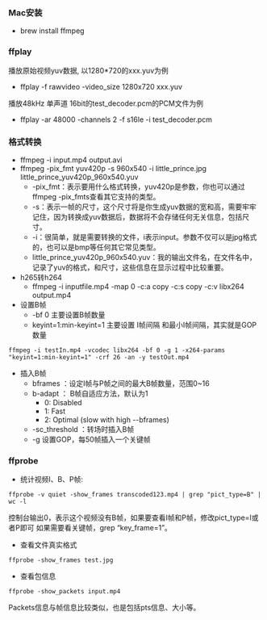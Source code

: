 ### Mac安装
* brew install ffmpeg



### ffplay

播放原始视频yuv数据, 以1280*720的xxx.yuv为例
* ffplay -f rawvideo -video_size 1280x720 xxx.yuv

播放48kHz 单声道 16bit的test_decoder.pcm的PCM文件为例
* ffplay -ar 48000 -channels 2 -f s16le -i test_decoder.pcm



### 格式转换

* ffmpeg -i input.mp4 output.avi
* ffmpeg -pix_fmt yuv420p -s 960x540 -i little_prince.jpg little_prince_yuv420p_960x540.yuv
    * -pix_fmt：表示要用什么格式转换，yuv420p是参数，你也可以通过ffmpeg -pix_fmts查看其它支持的类型。
    * -s：表示一帧的尺寸，这个尺寸将是你生成yuv数据的宽和高，需要牢牢记住，因为转换成yuv数据后，数据将不会存储任何无关信息，包括尺寸。
    * -i：很简单，就是需要转换的文件，i表示input。参数不仅可以是jpg格式的，也可以是bmp等任何其它常见类型。
    * little_prince_yuv420p_960x540.yuv：我的输出文件名，在文件名中，记录了yuv的格式，和尺寸，这些信息在显示过程中比较重要。
* h265转h264
    * ffmpeg -i inputfile.mp4 -map 0 -c:a copy -c:s copy -c:v libx264 output.mp4
* 设置B帧
    * -bf 0 主要设置B帧数量
    * keyint=1:min-keyint=1 主要设置 I帧间隔 和最小I帧间隔，其实就是GOP数量

```
ffmpeg -i testIn.mp4 -vcodec libx264 -bf 0 -g 1 -x264-params  "keyint=1:min-keyint=1" -crf 26 -an -y testOut.mp4
```
* 插入B帧
    * bframes ：设定I帧与P帧之间的最大B帧数量，范围0~16
    * b-adapt ： B帧自适应方法，默认为1
        * 0: Disabled
        * 1: Fast
        * 2: Optimal (slow with high --bframes)
    * -sc_threshold ：转场时插入B帧
    * -g 设置GOP，每50帧插入一个关键帧



### ffprobe

* 统计视频I、B、P帧: 

```shell
ffprobe -v quiet -show_frames transcoded123.mp4 | grep "pict_type=B" | wc -l
```

控制台输出0，表示这个视频没有B帧，如果要查看I帧和P帧，修改pict_type=I或者P即可
如果需要看关键帧，grep “key_frame=1”。

* 查看文件真实格式

```shell
ffprobe -show_frames test.jpg
```

* 查看包信息

```shell
ffprobe -show_packets input.mp4
```

Packets信息与帧信息比较类似，也是包括pts信息、大小等。